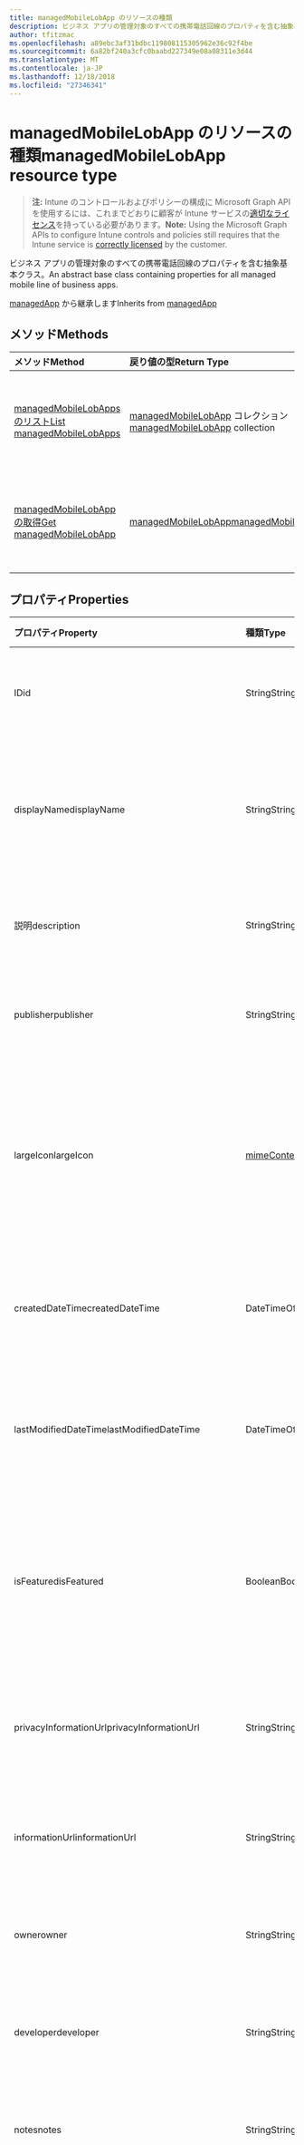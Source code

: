 ```yaml
---
title: managedMobileLobApp のリソースの種類
description: ビジネス アプリの管理対象のすべての携帯電話回線のプロパティを含む抽象基本クラス。
author: tfitzmac
ms.openlocfilehash: a89ebc3af31bdbc119808115305962e36c92f4be
ms.sourcegitcommit: 6a82bf240a3cfc0baabd227349e08a08311e3d44
ms.translationtype: MT
ms.contentlocale: ja-JP
ms.lasthandoff: 12/18/2018
ms.locfileid: "27346341"
---
```

# <a name="managedmobilelobapp-resource-type"></a><span data-ttu-id="812bb-103">managedMobileLobApp のリソースの種類</span><span class="sxs-lookup"><span data-stu-id="812bb-103">managedMobileLobApp resource type</span></span>

> <span data-ttu-id="812bb-104">**注:** Intune のコントロールおよびポリシーの構成に Microsoft Graph API を使用するには、これまでどおりに顧客が Intune サービスの[適切なライセンス](https://go.microsoft.com/fwlink/?linkid=839381)を持っている必要があります。</span><span class="sxs-lookup"><span data-stu-id="812bb-104">**Note:** Using the Microsoft Graph APIs to configure Intune controls and policies still requires that the Intune service is [correctly licensed](https://go.microsoft.com/fwlink/?linkid=839381) by the customer.</span></span>

<span data-ttu-id="812bb-105">ビジネス アプリの管理対象のすべての携帯電話回線のプロパティを含む抽象基本クラス。</span><span class="sxs-lookup"><span data-stu-id="812bb-105">An abstract base class containing properties for all managed mobile line of business apps.</span></span>

<span data-ttu-id="812bb-106">[managedApp](../resources/intune-apps-managedapp.md) から継承します</span><span class="sxs-lookup"><span data-stu-id="812bb-106">Inherits from [managedApp](../resources/intune-apps-managedapp.md)</span></span>

## <a name="methods"></a><span data-ttu-id="812bb-107">メソッド</span><span class="sxs-lookup"><span data-stu-id="812bb-107">Methods</span></span>
|<span data-ttu-id="812bb-108">メソッド</span><span class="sxs-lookup"><span data-stu-id="812bb-108">Method</span></span>|<span data-ttu-id="812bb-109">戻り値の型</span><span class="sxs-lookup"><span data-stu-id="812bb-109">Return Type</span></span>|<span data-ttu-id="812bb-110">説明</span><span class="sxs-lookup"><span data-stu-id="812bb-110">Description</span></span>|
|:---|:---|:---|
|[<span data-ttu-id="812bb-111">managedMobileLobApps のリスト</span><span class="sxs-lookup"><span data-stu-id="812bb-111">List managedMobileLobApps</span></span>](../api/intune-apps-managedmobilelobapp-list.md)|<span data-ttu-id="812bb-112">[managedMobileLobApp](../resources/intune-apps-managedmobilelobapp.md) コレクション</span><span class="sxs-lookup"><span data-stu-id="812bb-112">[managedMobileLobApp](../resources/intune-apps-managedmobilelobapp.md) collection</span></span>|<span data-ttu-id="812bb-113">[managedMobileLobApp](../resources/intune-apps-managedmobilelobapp.md) オブジェクトのプロパティとリレーションシップをリストします。</span><span class="sxs-lookup"><span data-stu-id="812bb-113">List properties and relationships of the [managedMobileLobApp](../resources/intune-apps-managedmobilelobapp.md) objects.</span></span>|
|[<span data-ttu-id="812bb-114">managedMobileLobApp の取得</span><span class="sxs-lookup"><span data-stu-id="812bb-114">Get managedMobileLobApp</span></span>](../api/intune-apps-managedmobilelobapp-get.md)|[<span data-ttu-id="812bb-115">managedMobileLobApp</span><span class="sxs-lookup"><span data-stu-id="812bb-115">managedMobileLobApp</span></span>](../resources/intune-apps-managedmobilelobapp.md)|<span data-ttu-id="812bb-116">[managedMobileLobApp](../resources/intune-apps-managedmobilelobapp.md) オブジェクトのプロパティとリレーションシップを読み取ります。</span><span class="sxs-lookup"><span data-stu-id="812bb-116">Read properties and relationships of the [managedMobileLobApp](../resources/intune-apps-managedmobilelobapp.md) object.</span></span>|

## <a name="properties"></a><span data-ttu-id="812bb-117">プロパティ</span><span class="sxs-lookup"><span data-stu-id="812bb-117">Properties</span></span>
|<span data-ttu-id="812bb-118">プロパティ</span><span class="sxs-lookup"><span data-stu-id="812bb-118">Property</span></span>|<span data-ttu-id="812bb-119">種類</span><span class="sxs-lookup"><span data-stu-id="812bb-119">Type</span></span>|<span data-ttu-id="812bb-120">説明</span><span class="sxs-lookup"><span data-stu-id="812bb-120">Description</span></span>|
|:---|:---|:---|
|<span data-ttu-id="812bb-121">ID</span><span class="sxs-lookup"><span data-stu-id="812bb-121">id</span></span>|<span data-ttu-id="812bb-122">String</span><span class="sxs-lookup"><span data-stu-id="812bb-122">String</span></span>|<span data-ttu-id="812bb-123">エンティティのキー。</span><span class="sxs-lookup"><span data-stu-id="812bb-123">Key of the entity.</span></span> <span data-ttu-id="812bb-124">[mobileApp](../resources/intune-apps-mobileapp.md) から継承します</span><span class="sxs-lookup"><span data-stu-id="812bb-124">Inherited from [mobileApp](../resources/intune-apps-mobileapp.md)</span></span>|
|<span data-ttu-id="812bb-125">displayName</span><span class="sxs-lookup"><span data-stu-id="812bb-125">displayName</span></span>|<span data-ttu-id="812bb-126">String</span><span class="sxs-lookup"><span data-stu-id="812bb-126">String</span></span>|<span data-ttu-id="812bb-127">管理者が提供またはインポートしたアプリのタイトル。</span><span class="sxs-lookup"><span data-stu-id="812bb-127">The admin provided or imported title of the app.</span></span> <span data-ttu-id="812bb-128">[mobileApp](../resources/intune-apps-mobileapp.md) から継承します</span><span class="sxs-lookup"><span data-stu-id="812bb-128">Inherited from [mobileApp](../resources/intune-apps-mobileapp.md)</span></span>|
|<span data-ttu-id="812bb-129">説明</span><span class="sxs-lookup"><span data-stu-id="812bb-129">description</span></span>|<span data-ttu-id="812bb-130">String</span><span class="sxs-lookup"><span data-stu-id="812bb-130">String</span></span>|<span data-ttu-id="812bb-131">アプリの説明。</span><span class="sxs-lookup"><span data-stu-id="812bb-131">The description of the app.</span></span> <span data-ttu-id="812bb-132">[mobileApp](../resources/intune-apps-mobileapp.md) から継承します</span><span class="sxs-lookup"><span data-stu-id="812bb-132">Inherited from [mobileApp](../resources/intune-apps-mobileapp.md)</span></span>|
|<span data-ttu-id="812bb-133">publisher</span><span class="sxs-lookup"><span data-stu-id="812bb-133">publisher</span></span>|<span data-ttu-id="812bb-134">String</span><span class="sxs-lookup"><span data-stu-id="812bb-134">String</span></span>|<span data-ttu-id="812bb-135">アプリの発行元。</span><span class="sxs-lookup"><span data-stu-id="812bb-135">The publisher of the app.</span></span> <span data-ttu-id="812bb-136">[mobileApp](../resources/intune-apps-mobileapp.md) から継承します</span><span class="sxs-lookup"><span data-stu-id="812bb-136">Inherited from [mobileApp](../resources/intune-apps-mobileapp.md)</span></span>|
|<span data-ttu-id="812bb-137">largeIcon</span><span class="sxs-lookup"><span data-stu-id="812bb-137">largeIcon</span></span>|[<span data-ttu-id="812bb-138">mimeContent</span><span class="sxs-lookup"><span data-stu-id="812bb-138">mimeContent</span></span>](../resources/intune-shared-mimecontent.md)|<span data-ttu-id="812bb-139">アプリの詳細に表示され、アイコンのアップロードに使用される大きなアイコン。</span><span class="sxs-lookup"><span data-stu-id="812bb-139">The large icon, to be displayed in the app details and used for upload of the icon.</span></span> <span data-ttu-id="812bb-140">[mobileApp](../resources/intune-apps-mobileapp.md) から継承します</span><span class="sxs-lookup"><span data-stu-id="812bb-140">Inherited from [mobileApp](../resources/intune-apps-mobileapp.md)</span></span>|
|<span data-ttu-id="812bb-141">createdDateTime</span><span class="sxs-lookup"><span data-stu-id="812bb-141">createdDateTime</span></span>|<span data-ttu-id="812bb-142">DateTimeOffset</span><span class="sxs-lookup"><span data-stu-id="812bb-142">DateTimeOffset</span></span>|<span data-ttu-id="812bb-143">アプリが作成された日時。</span><span class="sxs-lookup"><span data-stu-id="812bb-143">The date and time the app was created.</span></span> <span data-ttu-id="812bb-144">[mobileApp](../resources/intune-apps-mobileapp.md) から継承します</span><span class="sxs-lookup"><span data-stu-id="812bb-144">Inherited from [mobileApp](../resources/intune-apps-mobileapp.md)</span></span>|
|<span data-ttu-id="812bb-145">lastModifiedDateTime</span><span class="sxs-lookup"><span data-stu-id="812bb-145">lastModifiedDateTime</span></span>|<span data-ttu-id="812bb-146">DateTimeOffset</span><span class="sxs-lookup"><span data-stu-id="812bb-146">DateTimeOffset</span></span>|<span data-ttu-id="812bb-147">アプリが最後に変更された日時。</span><span class="sxs-lookup"><span data-stu-id="812bb-147">The date and time the app was last modified.</span></span> <span data-ttu-id="812bb-148">[mobileApp](../resources/intune-apps-mobileapp.md) から継承します</span><span class="sxs-lookup"><span data-stu-id="812bb-148">Inherited from [mobileApp](../resources/intune-apps-mobileapp.md)</span></span>|
|<span data-ttu-id="812bb-149">isFeatured</span><span class="sxs-lookup"><span data-stu-id="812bb-149">isFeatured</span></span>|<span data-ttu-id="812bb-150">Boolean</span><span class="sxs-lookup"><span data-stu-id="812bb-150">Boolean</span></span>|<span data-ttu-id="812bb-151">アプリが管理者のおすすめとしてマークされたかどうかを示す値。[mobileApp](../resources/intune-apps-mobileapp.md) から継承します</span><span class="sxs-lookup"><span data-stu-id="812bb-151">The value indicating whether the app is marked as featured by the admin. Inherited from [mobileApp](../resources/intune-apps-mobileapp.md)</span></span>|
|<span data-ttu-id="812bb-152">privacyInformationUrl</span><span class="sxs-lookup"><span data-stu-id="812bb-152">privacyInformationUrl</span></span>|<span data-ttu-id="812bb-153">String</span><span class="sxs-lookup"><span data-stu-id="812bb-153">String</span></span>|<span data-ttu-id="812bb-154">プライバシーに関する声明の URL。</span><span class="sxs-lookup"><span data-stu-id="812bb-154">The privacy statement Url.</span></span> <span data-ttu-id="812bb-155">[mobileApp](../resources/intune-apps-mobileapp.md) から継承します</span><span class="sxs-lookup"><span data-stu-id="812bb-155">Inherited from [mobileApp](../resources/intune-apps-mobileapp.md)</span></span>|
|<span data-ttu-id="812bb-156">informationUrl</span><span class="sxs-lookup"><span data-stu-id="812bb-156">informationUrl</span></span>|<span data-ttu-id="812bb-157">String</span><span class="sxs-lookup"><span data-stu-id="812bb-157">String</span></span>|<span data-ttu-id="812bb-158">詳細情報の URL。</span><span class="sxs-lookup"><span data-stu-id="812bb-158">The more information Url.</span></span> <span data-ttu-id="812bb-159">[mobileApp](../resources/intune-apps-mobileapp.md) から継承します</span><span class="sxs-lookup"><span data-stu-id="812bb-159">Inherited from [mobileApp](../resources/intune-apps-mobileapp.md)</span></span>|
|<span data-ttu-id="812bb-160">owner</span><span class="sxs-lookup"><span data-stu-id="812bb-160">owner</span></span>|<span data-ttu-id="812bb-161">String</span><span class="sxs-lookup"><span data-stu-id="812bb-161">String</span></span>|<span data-ttu-id="812bb-162">アプリの所有者。</span><span class="sxs-lookup"><span data-stu-id="812bb-162">The owner of the app.</span></span> <span data-ttu-id="812bb-163">[mobileApp](../resources/intune-apps-mobileapp.md) から継承します</span><span class="sxs-lookup"><span data-stu-id="812bb-163">Inherited from [mobileApp](../resources/intune-apps-mobileapp.md)</span></span>|
|<span data-ttu-id="812bb-164">developer</span><span class="sxs-lookup"><span data-stu-id="812bb-164">developer</span></span>|<span data-ttu-id="812bb-165">String</span><span class="sxs-lookup"><span data-stu-id="812bb-165">String</span></span>|<span data-ttu-id="812bb-166">アプリの開発者。</span><span class="sxs-lookup"><span data-stu-id="812bb-166">The developer of the app.</span></span> <span data-ttu-id="812bb-167">[mobileApp](../resources/intune-apps-mobileapp.md) から継承します</span><span class="sxs-lookup"><span data-stu-id="812bb-167">Inherited from [mobileApp](../resources/intune-apps-mobileapp.md)</span></span>|
|<span data-ttu-id="812bb-168">notes</span><span class="sxs-lookup"><span data-stu-id="812bb-168">notes</span></span>|<span data-ttu-id="812bb-169">String</span><span class="sxs-lookup"><span data-stu-id="812bb-169">String</span></span>|<span data-ttu-id="812bb-170">アプリ用のメモ。</span><span class="sxs-lookup"><span data-stu-id="812bb-170">Notes for the app.</span></span> <span data-ttu-id="812bb-171">[mobileApp](../resources/intune-apps-mobileapp.md) から継承します</span><span class="sxs-lookup"><span data-stu-id="812bb-171">Inherited from [mobileApp](../resources/intune-apps-mobileapp.md)</span></span>|
|<span data-ttu-id="812bb-172">publishingState</span><span class="sxs-lookup"><span data-stu-id="812bb-172">publishingState</span></span>|[<span data-ttu-id="812bb-173">mobileAppPublishingState</span><span class="sxs-lookup"><span data-stu-id="812bb-173">mobileAppPublishingState</span></span>](../resources/intune-apps-mobileapppublishingstate.md)|<span data-ttu-id="812bb-174">アプリの発行の状態。</span><span class="sxs-lookup"><span data-stu-id="812bb-174">The publishing state for the app.</span></span> <span data-ttu-id="812bb-175">アプリが発行されていない限り、アプリを割り当てることができません。</span><span class="sxs-lookup"><span data-stu-id="812bb-175">The app cannot be assigned unless the app is published.</span></span> <span data-ttu-id="812bb-176">[MobileApp](../resources/intune-apps-mobileapp.md)から継承されます。</span><span class="sxs-lookup"><span data-stu-id="812bb-176">Inherited from [mobileApp](../resources/intune-apps-mobileapp.md).</span></span> <span data-ttu-id="812bb-177">可能な値は、`notPublished`、`processing`、`published` です。</span><span class="sxs-lookup"><span data-stu-id="812bb-177">Possible values are: `notPublished`, `processing`, `published`.</span></span>|
|<span data-ttu-id="812bb-178">appAvailability</span><span class="sxs-lookup"><span data-stu-id="812bb-178">appAvailability</span></span>|[<span data-ttu-id="812bb-179">managedAppAvailability</span><span class="sxs-lookup"><span data-stu-id="812bb-179">managedAppAvailability</span></span>](../resources/intune-apps-managedappavailability.md)|<span data-ttu-id="812bb-180">アプリケーションの可用性。</span><span class="sxs-lookup"><span data-stu-id="812bb-180">The Application's availability.</span></span> <span data-ttu-id="812bb-181">[ManagedApp](../resources/intune-apps-managedapp.md)から継承されます。</span><span class="sxs-lookup"><span data-stu-id="812bb-181">Inherited from [managedApp](../resources/intune-apps-managedapp.md).</span></span> <span data-ttu-id="812bb-182">可能な値は、`global`、`lineOfBusiness` です。</span><span class="sxs-lookup"><span data-stu-id="812bb-182">Possible values are: `global`, `lineOfBusiness`.</span></span>|
|<span data-ttu-id="812bb-183">version</span><span class="sxs-lookup"><span data-stu-id="812bb-183">version</span></span>|<span data-ttu-id="812bb-184">String</span><span class="sxs-lookup"><span data-stu-id="812bb-184">String</span></span>|<span data-ttu-id="812bb-185">アプリケーションのバージョン。</span><span class="sxs-lookup"><span data-stu-id="812bb-185">The Application's version.</span></span> <span data-ttu-id="812bb-186">[managedApp](../resources/intune-apps-managedapp.md) から継承します</span><span class="sxs-lookup"><span data-stu-id="812bb-186">Inherited from [managedApp](../resources/intune-apps-managedapp.md)</span></span>|
|<span data-ttu-id="812bb-187">committedContentVersion</span><span class="sxs-lookup"><span data-stu-id="812bb-187">committedContentVersion</span></span>|<span data-ttu-id="812bb-188">String</span><span class="sxs-lookup"><span data-stu-id="812bb-188">String</span></span>|<span data-ttu-id="812bb-189">内部にコミットされたコンテンツのバージョン。</span><span class="sxs-lookup"><span data-stu-id="812bb-189">The internal committed content version.</span></span>|
|<span data-ttu-id="812bb-190">fileName</span><span class="sxs-lookup"><span data-stu-id="812bb-190">fileName</span></span>|<span data-ttu-id="812bb-191">String</span><span class="sxs-lookup"><span data-stu-id="812bb-191">String</span></span>|<span data-ttu-id="812bb-192">メインの Lob アプリケーションのファイル名。</span><span class="sxs-lookup"><span data-stu-id="812bb-192">The name of the main Lob application file.</span></span>|
|<span data-ttu-id="812bb-193">size</span><span class="sxs-lookup"><span data-stu-id="812bb-193">size</span></span>|<span data-ttu-id="812bb-194">Int64</span><span class="sxs-lookup"><span data-stu-id="812bb-194">Int64</span></span>|<span data-ttu-id="812bb-195">アップロードされたすべてのファイルを含む合計サイズ。</span><span class="sxs-lookup"><span data-stu-id="812bb-195">The total size, including all uploaded files.</span></span>|

## <a name="relationships"></a><span data-ttu-id="812bb-196">リレーションシップ</span><span class="sxs-lookup"><span data-stu-id="812bb-196">Relationships</span></span>
|<span data-ttu-id="812bb-197">リレーションシップ</span><span class="sxs-lookup"><span data-stu-id="812bb-197">Relationship</span></span>|<span data-ttu-id="812bb-198">型</span><span class="sxs-lookup"><span data-stu-id="812bb-198">Type</span></span>|<span data-ttu-id="812bb-199">説明</span><span class="sxs-lookup"><span data-stu-id="812bb-199">Description</span></span>|
|:---|:---|:---|
|<span data-ttu-id="812bb-200">categories</span><span class="sxs-lookup"><span data-stu-id="812bb-200">categories</span></span>|<span data-ttu-id="812bb-201">[mobileAppCategory](../resources/intune-apps-mobileappcategory.md) コレクション</span><span class="sxs-lookup"><span data-stu-id="812bb-201">[mobileAppCategory](../resources/intune-apps-mobileappcategory.md) collection</span></span>|<span data-ttu-id="812bb-202">このアプリのカテゴリのリスト。</span><span class="sxs-lookup"><span data-stu-id="812bb-202">The list of categories for this app.</span></span> <span data-ttu-id="812bb-203">[mobileApp](../resources/intune-apps-mobileapp.md) から継承します</span><span class="sxs-lookup"><span data-stu-id="812bb-203">Inherited from [mobileApp](../resources/intune-apps-mobileapp.md)</span></span>|
|<span data-ttu-id="812bb-204">assignments</span><span class="sxs-lookup"><span data-stu-id="812bb-204">assignments</span></span>|<span data-ttu-id="812bb-205">[mobileAppAssignment](../resources/intune-apps-mobileappassignment.md) コレクション</span><span class="sxs-lookup"><span data-stu-id="812bb-205">[mobileAppAssignment](../resources/intune-apps-mobileappassignment.md) collection</span></span>|<span data-ttu-id="812bb-206">このモバイル アプリのグループ割り当てのリスト。</span><span class="sxs-lookup"><span data-stu-id="812bb-206">The list of group assignments for this mobile app.</span></span> <span data-ttu-id="812bb-207">[mobileApp](../resources/intune-apps-mobileapp.md) から継承します</span><span class="sxs-lookup"><span data-stu-id="812bb-207">Inherited from [mobileApp](../resources/intune-apps-mobileapp.md)</span></span>|
|<span data-ttu-id="812bb-208">contentVersions</span><span class="sxs-lookup"><span data-stu-id="812bb-208">contentVersions</span></span>|<span data-ttu-id="812bb-209">[mobileAppContent](../resources/intune-apps-mobileappcontent.md) コレクション</span><span class="sxs-lookup"><span data-stu-id="812bb-209">[mobileAppContent](../resources/intune-apps-mobileappcontent.md) collection</span></span>|<span data-ttu-id="812bb-210">このアプリのコンテンツのバージョンのリスト。</span><span class="sxs-lookup"><span data-stu-id="812bb-210">The list of content versions for this app.</span></span>|

## <a name="json-representation"></a><span data-ttu-id="812bb-211">JSON 表記</span><span class="sxs-lookup"><span data-stu-id="812bb-211">JSON Representation</span></span>
<span data-ttu-id="812bb-212">以下は、リソースの JSON 表記です。</span><span class="sxs-lookup"><span data-stu-id="812bb-212">Here is a JSON representation of the resource.</span></span>
<!-- {
  "blockType": "resource",
  "keyProperty": "id",
  "@odata.type": "microsoft.graph.managedMobileLobApp"
}
-->
``` json
{
  "@odata.type": "#microsoft.graph.managedMobileLobApp",
  "id": "String (identifier)",
  "displayName": "String",
  "description": "String",
  "publisher": "String",
  "largeIcon": {
    "@odata.type": "microsoft.graph.mimeContent",
    "type": "String",
    "value": "binary"
  },
  "createdDateTime": "String (timestamp)",
  "lastModifiedDateTime": "String (timestamp)",
  "isFeatured": true,
  "privacyInformationUrl": "String",
  "informationUrl": "String",
  "owner": "String",
  "developer": "String",
  "notes": "String",
  "publishingState": "String",
  "appAvailability": "String",
  "version": "String",
  "committedContentVersion": "String",
  "fileName": "String",
  "size": 1024
}
```



